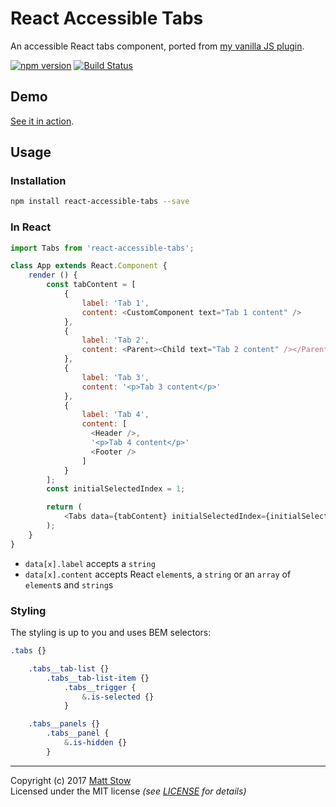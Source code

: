 # React Accessible Tabs

An accessible React tabs component, ported from [my vanilla JS plugin](http://codepen.io/stowball/pen/xVWwWe).

[![npm version](https://badge.fury.io/js/react-accessible-tabs.svg)](https://badge.fury.io/js/react-accessible-tabs)
[![Build Status](https://travis-ci.org/stowball/react-accessible-tabs.svg?branch=master)](https://travis-ci.org/stowball/react-accessible-tabs)

## Demo

[See it in action](https://stowball.github.io/react-accessible-tabs/).

## Usage

### Installation

```sh
npm install react-accessible-tabs --save
```

### In React

```js
import Tabs from 'react-accessible-tabs';

class App extends React.Component {
    render () {
        const tabContent = [
            {
                label: 'Tab 1',
                content: <CustomComponent text="Tab 1 content" />
            },
            {
                label: 'Tab 2',
                content: <Parent><Child text="Tab 2 content" /></Parent>
            },
            {
                label: 'Tab 3',
                content: '<p>Tab 3 content</p>'
            },
            {
                label: 'Tab 4',
                content: [
                  <Header />,
                  '<p>Tab 4 content</p>'
                  <Footer />
                ]
            }
        ];
        const initialSelectedIndex = 1;

        return (
            <Tabs data={tabContent} initialSelectedIndex={initialSelectedIndex} />
        );
    }
}
```

* `data[x].label` accepts a `string`
* `data[x].content` accepts React `element`s, a `string` or an `array` of `element`s and `string`s

### Styling

The styling is up to you and uses BEM selectors:

```scss
.tabs {}

    .tabs__tab-list {}
        .tabs__tab-list-item {}
            .tabs__trigger {
                &.is-selected {}
            }

    .tabs__panels {}
        .tabs__panel {
            &.is-hidden {}
        }
```

---

Copyright (c) 2017 [Matt Stow](http://mattstow.com)  
Licensed under the MIT license *(see [LICENSE](https://github.com/stowball/react-accessible-tabs/blob/master/LICENSE) for details)*
